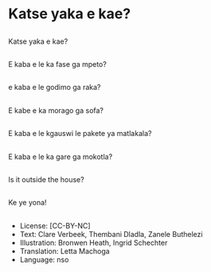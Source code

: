 # Katse yaka e kae?

##
Katse yaka e kae?

##
E kaba e le ka fase ga
mpeto?

##
e kaba e le godimo ga
raka?

##
E kabe e ka morago ga
sofa?

##
E kaba e le kgauswi le
pakete ya matlakala?

##
E kaba e le ka gare ga
mokotla?

##
Is it outside the house?

##
Ke ye yona!

##
* License: [CC-BY-NC]
* Text: Clare Verbeek, Thembani Dladla, Zanele Buthelezi
* Illustration: Bronwen Heath, Ingrid Schechter
* Translation: Letta Machoga
* Language: nso
